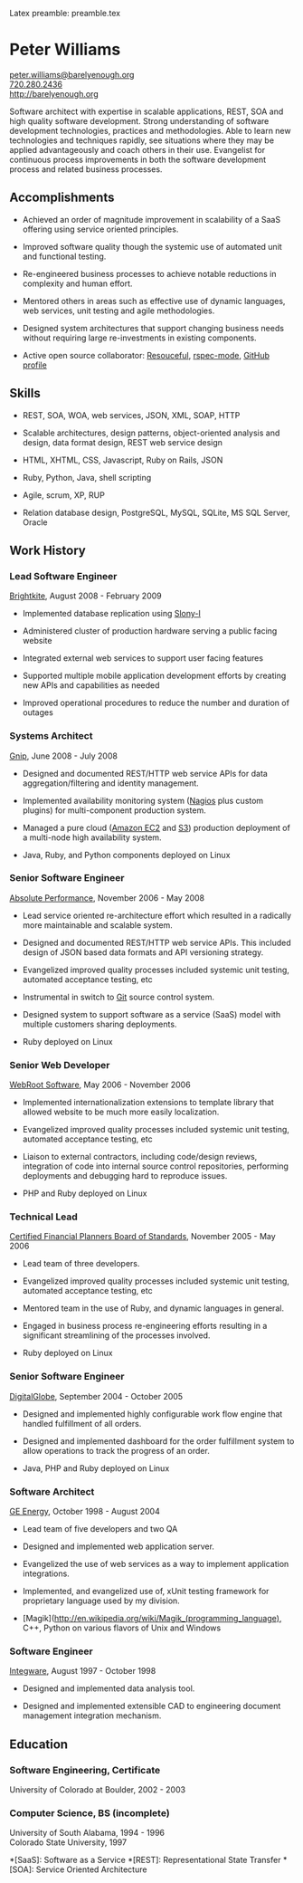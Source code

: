 Latex preamble: preamble.tex

Peter Williams
==============

[peter.williams@barelyenough.org](mailto:peter.williams@barelyenough.org)  
[720.280.2436](tel:+1.720.280.2436)  
<http://barelyenough.org>

Software architect with expertise in scalable applications, REST, SOA
and high quality software development.  Strong understanding of
software development technologies, practices and methodologies.  Able
to learn new technologies and techniques rapidly, see situations where
they may be applied advantageously and coach others in their use.
Evangelist for continuous process improvements in both the software
development process and related business processes.


Accomplishments
---------------

 * Achieved an order of magnitude improvement in scalability of a SaaS
   offering using service oriented principles.

 * Improved software quality though the systemic use of automated unit
   and functional testing.

 * Re-engineered business processes to achieve notable reductions in
   complexity and human effort.

 * Mentored others in areas such as effective use of dynamic
   languages, web services, unit testing and agile methodologies.

 * Designed system architectures that support changing business needs
   without requiring large re-investments in existing components.

 * Active open source collaborator: [Resouceful](http://github.com/paul/resourceful/tree/master),
   [rspec-mode](http://pezra.barelyenough.org/projects/rspec-mode), [GitHub profile](http://github.com/pezra)


Skills
-------

 * REST, SOA, WOA, web services, JSON, XML, SOAP, HTTP

 * Scalable architectures, design patterns, object-oriented analysis
   and design, data format design, REST web service design

 * HTML, XHTML, CSS, Javascript, Ruby on Rails, JSON

 * Ruby, Python, Java, shell scripting

 * Agile, scrum, XP, RUP

 * Relation database design, PostgreSQL, MySQL, SQLite, MS SQL Server,
   Oracle


Work History
------------

### Lead Software Engineer

[Brightkite](http://brightkite.com), August 2008 - February 2009

 * Implemented database replication using [Slony-I](http://slony.info/)

 * Administered cluster of production hardware serving a public facing
   website

 * Integrated external web services to support user facing features

 * Supported multiple mobile application development efforts by
   creating new APIs and capabilities as needed
 
 * Improved operational procedures to reduce the number and duration of
   outages

### Systems Architect

[Gnip](http://gnipcentral.com), June 2008 - July 2008

 * Designed and documented REST/HTTP web service APIs for data
   aggregation/filtering and identity management.

 * Implemented availability monitoring system
   ([Nagios](http://www.nagios.org/) plus custom plugins) for
   multi-component production system.

 * Managed a pure cloud ([Amazon EC2](http://www.amazon.com/gp/browse.html?node=201590011) and
   [S3](http://www.amazon.com/gp/browse.html?node=16427261)) production
   deployment of a multi-node high availability system.

 * Java, Ruby, and Python components deployed on Linux

### Senior Software Engineer  

[Absolute Performance](http://www.absolute-performance.com/), November 2006 - May 2008

 * Lead service oriented re-architecture effort which resulted in a
   radically more maintainable and scalable system.

 * Designed and documented REST/HTTP web service APIs.  This included
   design of JSON based data formats and API versioning strategy.

 * Evangelized improved quality processes included systemic unit
   testing, automated acceptance testing, etc

 * Instrumental in switch to [Git](http://git.or.cz/) source control
   system.

 * Designed system to support software as a service (SaaS) model with
   multiple customers sharing deployments.  

 * Ruby deployed on Linux

### Senior Web Developer  

[WebRoot Software](http://webroot.com), May 2006  - November 2006

 * Implemented internationalization extensions to template library
   that allowed website to be much more easily localization.

 * Evangelized improved quality processes included systemic unit
   testing, automated acceptance testing, etc

 * Liaison to external contractors, including code/design reviews,
   integration of code into internal source control repositories,
   performing deployments and debugging hard to reproduce issues.

 * PHP and Ruby deployed on Linux
 
### Technical Lead  

[Certified Financial Planners Board of Standards](http://www.cfp.net/), November 2005 - May 2006

 * Lead team of three developers.

 * Evangelized improved quality processes included systemic unit
   testing, automated acceptance testing, etc

 * Mentored team in the use of Ruby, and dynamic languages in general.

 * Engaged in business process re-engineering efforts resulting in a
   significant streamlining of the processes involved.

 * Ruby deployed on Linux

### Senior Software Engineer  

[DigitalGlobe](http://digitalglobe.com/), September 2004 - October 2005

 * Designed and implemented highly configurable work flow engine that
   handled fulfillment of all orders.

 * Designed and implemented dashboard for the order fulfillment system
   to allow operations to track the progress of an order.

 * Java, PHP and Ruby deployed on Linux

### Software Architect  

[GE Energy](http://www.gepower.com/), October 1998 - August 2004

 * Lead team of five developers and two QA

 * Designed and implemented web application server.

 * Evangelized the use of web services as a way to implement
   application integrations.

 * Implemented, and evangelized use of, xUnit testing framework for
   proprietary language used by my division.
   
 * [Magik](http://en.wikipedia.org/wiki/Magik_(programming_language),
   C++, Python on various flavors of Unix and Windows

### Software Engineer  

[Integware](http://integware.com/), August 1997 - October 1998

 * Designed and implemented data analysis tool.

 * Designed and implemented extensible CAD to engineering document
   management integration mechanism.


Education
---------

### Software Engineering, Certificate
University of Colorado at Boulder, 2002 - 2003

### Computer Science, BS (incomplete)
University of South Alabama, 1994 - 1996  
Colorado State University, 1997



*[SaaS]: Software as a Service
*[REST]: Representational State Transfer
*[SOA]: Service Oriented Architecture
